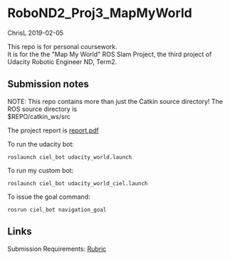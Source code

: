 # RoboND2_Proj3_MapMyWorld 
ChrisL 2019-02-05

This repo is for personal coursework.<br/>
It is for the the "Map My World" ROS Slam Project, the third project of Udacity Robotic Engineer ND, Term2.

## Submission notes
NOTE: This repo contains more than just the Catkin source directory!
The ROS source directory is <br>
$REPO/catkin_ws/src

The project report is [report.pdf](./report/report.pdf)<br/>

To run the udacity bot:
```commandline
roslaunch ciel_bot udacity_world.launch

```
To run my custom bot:
```commandline
roslaunch ciel_bot udacity_world_ciel.launch
```

To issue the goal command:
```commandline
rosrun ciel_bot navigation_goal
```

## Links
Submission Requirements: [Rubric](https://review.udacity.com/#!/rubrics/1441/view) 